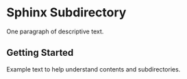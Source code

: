 # Sphinx Subdirectory

One paragraph of descriptive text.

## Getting Started

Example text to help understand contents and subdirectories.
